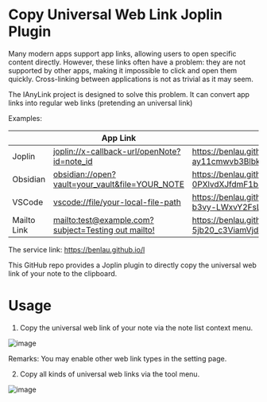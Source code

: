 # Copy Universal Web Link Joplin Plugin

Many modern apps support app links, allowing users to open specific content directly. However, these links often have a problem: they are not supported by other apps, making it impossible to click and open them quickly. Cross-linking between applications is not as trivial as it may seem.

The IAnyLink project is designed to solve this problem. It can convert app links into regular web links (pretending an universal link)

Examples:


<table>
  <thead>
    <tr>
      <th></th>
      <th>App Link</th>
      <th>Web Link</th>
    </tr>
  </thead>
  <tbody>
    <tr>
      <td>Joplin</td>
      <td><a href="joplin://x-callback-url/openNote?id=note_id">joplin://x-callback-url/openNote?id=note_id</a></td>
      <td><a href="https://benlau.github.io/l/u/am9wbGluOi8veC1jYWxsYmFjay11cmwvb3Blbk5vdGU_aWQ9bm90ZV9pZA==">https://benlau.github.io/l/u/am9wbGluOi8veC1jYWxsYmFj<br>ay11cmwvb3Blbk5vdGU_aWQ9bm90ZV9pZA==</a></td>
    </tr>
    <tr>
      <td>Obsidian</td>
      <td><a href="obsidian://open?vault=your_vault&file=YOUR_NOTE">obsidian://open?vault=your_vault&file=YOUR_NOTE</a></td>
      <td><a href="https://benlau.github.io/l/u/b2JzaWRpYW46Ly9vcGVuP3ZhdWx0PXlvdXJfdmF1bHQmZmlsZT1ZT1VSX05PVEU=">https://benlau.github.io/l/u/b2JzaWRpYW46Ly9vcGVuP3ZhdWx<br>0PXlvdXJfdmF1bHQmZmlsZT1ZT1VSX05PVEU=</a></td>
    </tr>
    <tr>
      <td>VSCode</td>
      <td><a href="vscode://file/your-local-file-path">vscode://file/your-local-file-path</a></td>
      <td><a href="https://benlau.github.io/l/u/dnNjb2RlOi8vZmlsZS95b3VyLWxvY2FsLWzpbGUtcGF0aA==">https://benlau.github.io/l/u/dnNjb2RlOi8vZmlsZS95<br>b3vy-LWxvY2FsLWzpbGUtcGF0aA==</a></td>
    </tr>
    <tr>
      <td>Mailto Link</td>
      <td><a href="mailto:test@example.com?subject=Testing out mailto!">mailto:test@example.com?subject=Testing out mailto!</a></td>
      <td><a href="https://benlau.github.io/l/u/bWFpbHRvOnRlc3RAZXhhbXBsZS5jb20_c3ViamVjdD1UZXN0aW5nIG91dCBtYWlsdG8h">https://benlau.github.io/l/u/bWFpbHRvOnRlc3RAZXhhbXBsZS<br>5jb20_c3ViamVjdD1UZXN0aW5nIG91dCBtYWlsdG8h</a></td>
    </tr>
  </tbody>
</table>

The service link: https://benlau.github.io/l

This GitHub repo provides a Joplin plugin to directly copy the universal web link of your note to the clipboard.

# Usage

1. Copy the universal web link of your note via the note list context menu.


![image](https://github.com/benlau/l/assets/82716/2057e584-7286-4188-aee2-82116b96f891)


Remarks: You may enable other web link types in the setting page.

2. Copy all kinds of universal web links via the tool menu.


![image](https://github.com/benlau/joplin-plugin-ianylink/assets/82716/b784f3f2-7470-4f42-aad9-7e1c5227f2b3)

